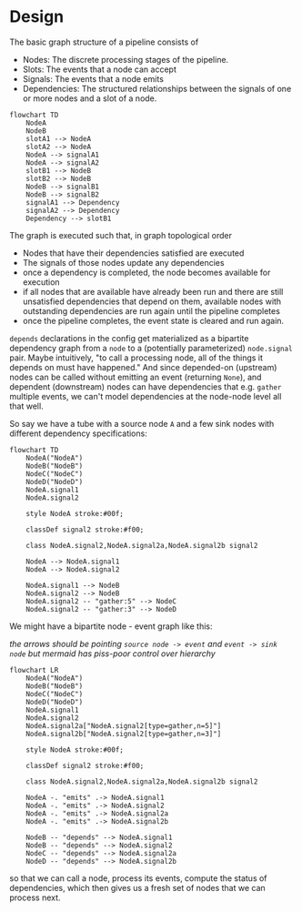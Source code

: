 # Design

The basic graph structure of a pipeline consists of

- Nodes: The discrete processing stages of the pipeline.
- Slots: The events that a node can accept
- Signals: The events that a node emits
- Dependencies: The structured relationships between the signals of one or more nodes
    and a slot of a node.

```{mermaid}
flowchart TD
    NodeA
    NodeB
    slotA1 --> NodeA
    slotA2 --> NodeA
    NodeA --> signalA1
    NodeA --> signalA2
    slotB1 --> NodeB
    slotB2 --> NodeB
    NodeB --> signalB1
    NodeB --> signalB2
    signalA1 --> Dependency
    signalA2 --> Dependency
    Dependency --> slotB1
```

The graph is executed such that, in graph topological order
- Nodes that have their dependencies satisfied are executed
- The signals of those nodes update any dependencies
- once a dependency is completed, the node becomes available for execution
- if all nodes that are available have already been run and there are still
  unsatisfied dependencies that depend on them, 
  available nodes with outstanding dependencies are run again until the pipeline completes
- once the pipeline completes, the event state is cleared and run again.

`depends` declarations in the config get materialized as a bipartite dependency
graph from a `node` to a (potentially parameterized) `node.signal` pair.
Maybe intuitively, "to call a processing node, all of the things it depends on must have happened."
And since depended-on (upstream) nodes can be called without emitting an event (returning `None`),
and dependent (downstream) nodes can have dependencies that e.g. `gather` multiple events,
we can't model dependencies at the node-node level all that well.

So say we have a tube with a source node `A` and a few sink nodes with different dependency specifications:

```{mermaid}
flowchart TD
    NodeA("NodeA")
    NodeB("NodeB")
    NodeC("NodeC")
    NodeD("NodeD")
    NodeA.signal1
    NodeA.signal2

    style NodeA stroke:#00f;

    classDef signal2 stroke:#f00;

    class NodeA.signal2,NodeA.signal2a,NodeA.signal2b signal2

    NodeA --> NodeA.signal1
    NodeA --> NodeA.signal2

    NodeA.signal1 --> NodeB
    NodeA.signal2 --> NodeB
    NodeA.signal2 -- "gather:5" --> NodeC
    NodeA.signal2 -- "gather:3" --> NodeD

```

We might have a bipartite node - event graph like this:

*the arrows should be pointing `source node -> event` and `event -> sink node`
but mermaid has piss-poor control over hierarchy*

```{mermaid}
flowchart LR
    NodeA("NodeA")
    NodeB("NodeB")
    NodeC("NodeC")
    NodeD("NodeD")
    NodeA.signal1
    NodeA.signal2
    NodeA.signal2a["NodeA.signal2[type=gather,n=5]"]
    NodeA.signal2b["NodeA.signal2[type=gather,n=3]"]

    style NodeA stroke:#00f;

    classDef signal2 stroke:#f00;

    class NodeA.signal2,NodeA.signal2a,NodeA.signal2b signal2

    NodeA -. "emits" .-> NodeA.signal1
    NodeA -. "emits" .-> NodeA.signal2
    NodeA -. "emits" .-> NodeA.signal2a
    NodeA -. "emits" .-> NodeA.signal2b

    NodeB -- "depends" --> NodeA.signal1
    NodeB -- "depends" --> NodeA.signal2
    NodeC -- "depends" --> NodeA.signal2a
    NodeD -- "depends" --> NodeA.signal2b
```

so that we can call a node, process its events,
compute the status of dependencies,
which then gives us a fresh set of nodes that we can process next.

